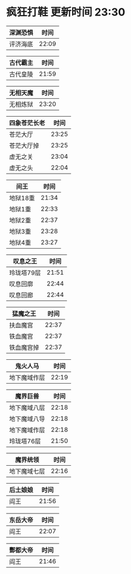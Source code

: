 # 疯狂打鞋 更新时间 23:30

| 深渊恐惧   | 时间    |
|--------|-------|
| 评济海底 | 22:09 |

| 古代霸主   | 时间    |
|--------|-------|
| 古代皇陵 | 21:59 |

| 无相天魔   | 时间    |
|--------|-------|
| 无相炼狱 | 23:20 |

| 四象苍茫长老   | 时间    |
|--------|-------|
| 苍茫大厅 | 23:25 |
| 苍茫大厅掉 | 23:25 |
| 虚无之关 | 23:04 |
| 虚无之头 | 22:04 |

| 间王   | 时间    |
|--------|-------|
| 地狱18重 | 21:34 |
| 地狱1重 | 22:33 |
| 地狱2重 | 22:37 |
| 地狱3重 | 23:28 |
| 地狱4重 | 23:27 |

| 叹息之王   | 时间    |
|--------|-------|
| 玲珑塔79层 | 21:51 |
| 叹息回廓 | 22:44 |
| 叹息回廊 | 22:44 |

| 猛魔之王   | 时间    |
|--------|-------|
| 扶血魔宫 | 22:37 |
| 铁血魔宫 | 22:37 |
| 铁血魔宫掉 | 22:37 |

| 鬼火人马   | 时间    |
|--------|-------|
| 地下魔域作层 | 22:19 |

| 魔界巨兽   | 时间    |
|--------|-------|
| 地下魔域八层 | 22:18 |
| 地下魔域八导 | 22:18 |
| 地下魔域作层 | 22:18 |
| 玲珑塔76层 | 21:50 |

| 魔界统领   | 时间    |
|--------|-------|
| 地下魔域七层 | 22:16 |

| 后土娘娘   | 时间    |
|--------|-------|
| 阎王 | 21:56 |

| 东岳大帝   | 时间    |
|--------|-------|
| 阎王 | 22:07 |

| 酆都大帝   | 时间    |
|--------|-------|
| 阎王 | 21:46 |
